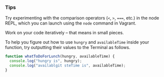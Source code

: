 ### Tips

Try experimenting with the comparison operators (`<`, `>`, `===`, etc.) in the node REPL, which you can launch using the `node` command in Vagrant.

Work on your code iteratively – that means in small pieces. 

To help you figure out how to use `hungry` and `availableTime` inside your function, try outputting their values to the Terminal as follows.
```javascript 
function whatToDoForLunch(hungry, availableTime) {
  console.log("hungry is", hungry);
  console.log("availablgit steTime is", availableTime);
}
```